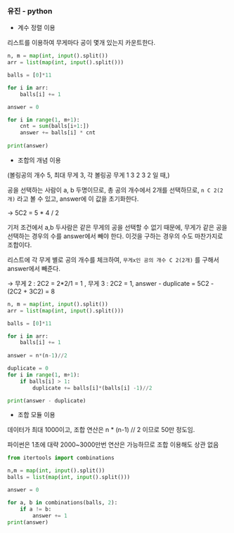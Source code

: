 ### 유진 - python

- 계수 정렬 이용

리스트를 이용하여 무게마다 공이 몇개 있는지 카운트한다.

```python
n, m = map(int, input().split())
arr = list(map(int, input().split()))

balls = [0]*11

for i in arr:
    balls[i] += 1

answer = 0

for i in range(1, m+1):
    cnt = sum(balls[i+1:])
    answer += balls[i] * cnt
    
print(answer)
```

- 조합의 개념 이용

(볼링공의 개수 5, 최대 무게 3, 각 볼링공 무게  1 3 2 3 2 일 때,)

공을 선택하는 사람이 a, b 두명이므로, 총 공의 개수에서 2개를 선택하므로, `n C 2(2개)` 라고 볼 수 있고, answer에 이 값을 초기화한다.

→ 5C2 = 5 * 4 / 2

기저 조건에서 a,b 두사람은 같은 무게의 공을 선택할 수 없기 때문에, 무게가 같은 공을 선택하는 경우의 수를 answer에서 빼야 한다. 이것을 구하는 경우의 수도 마찬가지로 조합이다.

리스트에 각 무게 별로 공의 개수를 체크하여, `무게x인 공의 개수 C 2(2개)` 를 구해서 answer에서 빼준다.

→ 무게 2 : 2C2 = 2*2/1 = 1 ,  무게 3 :  2C2 = 1,      answer - duplicate = 5C2 - (2C2 + 3C2) = 8

```python
n, m = map(int, input().split())
arr = list(map(int, input().split()))

balls = [0]*11

for i in arr:
    balls[i] += 1
    
answer = n*(n-1)//2    

duplicate = 0
for i in range(1, m+1):
    if balls[i] > 1:
        duplicate += balls[i]*(balls[i] -1)//2 

print(answer - duplicate)
```

- 조합 모듈 이용

데이터가 최대 1000이고, 조합 연산은 n * (n-1) // 2 이므로 50만 정도임.

파이썬은 1초에 대략 2000~3000만번 연산은 가능하므로 조합 이용해도 상관 없음

```python
from itertools import combinations

n,m = map(int, input().split())
balls = list(map(int, input().split()))

answer = 0

for a, b in combinations(balls, 2):
    if a != b:
        answer += 1
print(answer)
```